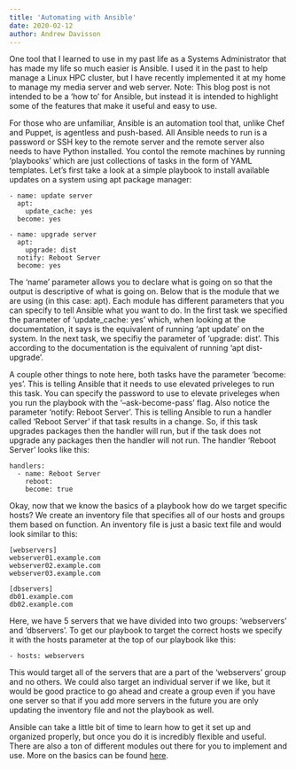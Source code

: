 ```yaml
---
title: 'Automating with Ansible'
date: 2020-02-12
author: Andrew Davisson
---
```


One tool that I learned to use in my past life as a Systems Administrator that has made my life so much easier is Ansible. I used it in the past to help manage a Linux HPC cluster, but I have recently implemented it at my home to manage my media server and web server. Note: This blog post is not intended to be a ‘how to’ for Ansible, but instead it is intended to highlight some of the features that make it useful and easy to use.

For those who are unfamiliar, Ansible is an automation tool that, unlike Chef and Puppet, is agentless and push-based. All Ansible needs to run is a password or SSH key to the remote server and the remote server also needs to have Python installed. You contol the remote machines by running ‘playbooks’ which are just collections of tasks in the form of YAML templates. Let’s first take a look at a simple playbook to install available updates on a system using apt package manager:

    - name: update server
      apt:
        update_cache: yes
      become: yes

    - name: upgrade server
      apt:
        upgrade: dist
      notify: Reboot Server
      become: yes

The ‘name’ parameter allows you to declare what is going on so that the output is descriptive of what is going on. Below that is the module that we are using (in this case: apt). Each module has different parameters that you can specify to tell Ansible what you want to do. In the first task we specified the parameter of ‘update_cache: yes’ which, when looking at the documentation, it says is the equivalent of running ‘apt update’ on the system. In the next task, we specifiy the parameter of ‘upgrade: dist’. This according to the documentation is the equivalent of running ‘apt dist-upgrade’.

A couple other things to note here, both tasks have the parameter ‘become: yes’. This is telling Ansible that it needs to use elevated priveleges to run this task. You can specify the password to use to elevate priveleges when you run the playbook with the ‘–ask-become-pass’ flag. Also notice the parameter ‘notify: Reboot Server’. This is telling Ansible to run a handler called ‘Reboot Server’ if that task results in a change. So, if this task upgrades packages then the handler will run, but if the task does not upgrade any packages then the handler will not run. The handler ‘Reboot Server’ looks like this:

    handlers:
      - name: Reboot Server
        reboot:
        become: true

Okay, now that we know the basics of a playbook how do we target specific hosts? We create an inventory file that specifies all of our hosts and groups them based on function. An inventory file is just a basic text file and would look similar to this:

    [webservers]
    webserver01.example.com
    webserver02.example.com
    webserver03.example.com

    [dbservers]
    db01.example.com
    db02.example.com

Here, we have 5 servers that we have divided into two groups: ‘webservers’ and ‘dbservers’. To get our playbook to target the correct hosts we specify it with the hosts parameter at the top of our playbook like this:

    - hosts: webservers

This would target all of the servers that are a part of the ‘webservers’ group and no others. We could also target an individual server if we like, but it would be good practice to go ahead and create a group even if you have one server so that if you add more servers in the future you are only updating the inventory file and not the playbook as well.

Ansible can take a little bit of time to learn how to get it set up and organized properly, but once you do it is incredibly flexible and useful. There are also a ton of different modules out there for you to implement and use. More on the basics can be found [here](https://docs.ansible.com/ansible/latest/user_guide/intro_getting_started.html).
